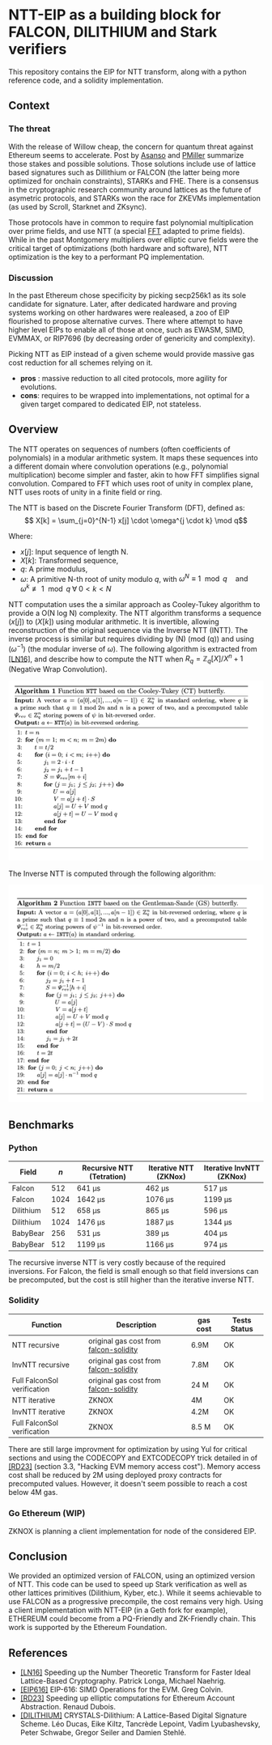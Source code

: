 # NTT-EIP as a building block for FALCON, DILITHIUM and Stark verifiers

This repository contains the EIP for NTT transform, along with a python reference code, and a solidity implementation.

## Context 

### The threat
With the release of Willow cheap, the concern for quantum threat against Ethereum seems to accelerate. Post by [Asanso](https://ethresear.ch/t/so-you-wanna-post-quantum-ethereum-transaction-signature/21291) and [PMiller](https://ethresear.ch/t/tidbits-of-post-quantum-eth/21296) summarize those stakes and possible solutions. Those solutions include use of lattice based signatures such as Dillithium or FALCON (the latter being more optimized for onchain constraints), STARKs and FHE. There is a consensus in the cryptographic research community around lattices as the future of asymetric protocols, and STARKs won the race for ZKEVMs implementation (as used by Scroll, Starknet and ZKsync).

Those protocols have in common to require fast polynomial multiplication over prime fields, and use NTT (a special [FFT](https://vitalik.eth.limo/general/2019/05/12/fft.html) adapted to prime fields). While in the past Montgomery multipliers over elliptic curve fields were the critical target of optimizations (both hardware and software), NTT optimization is the key to a performant PQ implementation.

### Discussion

In the past Ethereum chose specificity by picking secp256k1 as its sole candidate for signature. Later, after dedicated hardware and proving systems working on other hardwares were realeased, a zoo of EIP flourished to propose alternative curves. There where attempt to have higher level EIPs to enable all of those at once, such as EWASM, SIMD, EVMMAX,  or RIP7696 (by decreasing order of genericity and complexity).

Picking NTT as EIP instead of a given scheme would provide massive gas cost reduction for all schemes relying on it.
- **pros** : massive reduction to all cited protocols, more agility for evolutions.
- **cons**:  requires to be wrapped into  implementations, not optimal for a given target compared to dedicated EIP, not stateless.

## Overview

The NTT operates on sequences of numbers (often coefficients of polynomials) in a modular arithmetic system. It maps these sequences into a different domain where convolution operations (e.g., polynomial multiplication) become simpler and faster, akin to how FFT simplifies signal convolution. Compared to FFT which uses root of unity in complex plane, NTT uses roots of unity in a finite field or ring. 

The NTT is based on the Discrete Fourier Transform (DFT), defined as:
$$
X[k] = \sum_{j=0}^{N-1} x[j] \cdot \omega^{j \cdot k} \mod q$$

Where:
- $x[j]$: Input sequence of length N.
- $X[k]$: Transformed sequence,
- $q$: A prime modulus,
- $\omega$: A primitive N-th root of unity modulo $q$, with
$\omega^N \equiv 1 \mod q \quad \text{and} \quad \omega^k \not\equiv 1 \mod q \; \forall \; 0 < k < N$

NTT computation uses the a similar approach as Cooley-Tukey algorithm to provide a O(N log N) complexity. The NTT algorithm transforms a sequence $(x[j])$ to $(X[k])$ using modular arithmetic. It is invertible, allowing reconstruction of the original sequence via the Inverse NTT (INTT). The inverse process is similar but requires dividing by \(N\) (mod \(q\)) and using $(\omega^{-1}$) (the modular inverse of $\omega$). The following algorithm is extracted from 
[[LN16]](https://eprint.iacr.org/2016/504.pdf), and describe how to compute the NTT when $R_q= \mathbb{Z}_q[X]/X^n+1$ (Negative Wrap Convolution).

![alt text](image.png)

The Inverse NTT is computed through the following algorithm:

![alt text](image-1.png)

## Benchmarks

### Python

| Field | $n$ | Recursive NTT (Tetration) | Iterative NTT (ZKNox) | Iterative InvNTT (ZKNox)|
|-|-|-|-|-|
|Falcon   | 512  | 641 μs  | 462 μs  | 517 μs  |
|Falcon   | 1024 | 1642 μs | 1076 μs | 1199 μs |
|Dilithium| 512  | 658 μs  | 865 μs  | 596 μs  |
|Dilithium| 1024 | 1476 μs | 1887 μs | 1344 μs |
|BabyBear | 256  | 531 μs  | 389 μs  | 404 μs  |
|BabyBear | 512  | 1199 μs | 1166 μs | 974 μs  |

The recursive inverse NTT is very costly because of the required inversions. For Falcon, the field is small enough so that field inversions can be precomputed, but the cost is still higher than the iterative inverse NTT.

### Solidity


| Function                   | Description               | gas cost | Tests Status |
|------------------------|---------------------|---------------------|---------------------|
| NTT recursive       | original gas cost from [falcon-solidity](https://github.com/Tetration-Lab/falcon-solidity/blob/main/src/Falcon.sol)         | 6.9M | OK|
| InvNTT recursive          | original gas cost from [falcon-solidity](https://github.com/Tetration-Lab/falcon-solidity/blob/main/src/Falcon.sol)  | 7.8M | OK|
| Full FalconSol verification         | original gas cost from [falcon-solidity](https://github.com/Tetration-Lab/falcon-solidity/blob/main/src/Falcon.sol)  | 24 M| OK|
| NTT iterative      | ZKNOX  |  4M | OK|
|  InvNTT iterative       | ZKNOX | 4.2M | OK|
| Full FalconSol verification          | ZKNOX  | 8.5 M| OK|

There are still large improvment for optimization by using Yul for critical sections and using the CODECOPY and EXTCODECOPY trick detailed in of [[RD23]](https://eprint.iacr.org/2023/939.pdf) (section 3.3, "Hacking EVM memory access cost"). Memory access cost shall be reduced by 2M using deployed proxy contracts for precomputed values. However, it doesn't seem  possible to reach a cost below 4M gas.


### Go Ethereum (WIP)

ZKNOX is planning a client implementation for node of the considered EIP.

## Conclusion

We provided an optimized version of FALCON, using an optimized version of NTT. This code can be used to speed up Stark verification as well as other lattices primitives (Dilithium, Kyber, etc.). While it seems achievable to use FALCON as a progressive precompile, the cost remains very high. Using a client implementation with NTT-EIP (in a Geth fork for example), ETHEREUM could become from a PQ-Friendly and ZK-Friendly chain. This work is supported by the Ethereum Foundation.


## References

- [[LN16]](https://eprint.iacr.org/2016/504.pdf) Speeding up the Number Theoretic Transform for Faster Ideal Lattice-Based Cryptography. Patrick Longa, Michael Naehrig.
- [[EIP616]](https://eips.ethereum.org/EIPS/eip-616) EIP-616: SIMD Operations for the EVM. Greg Colvin.
- [[RD23]](https://eprint.iacr.org/2023/939.pdf) Speeding up elliptic computations for Ethereum Account Abstraction. Renaud Dubois.
- [[DILITHIUM]](https://eprint.iacr.org/2017/633.pdf) CRYSTALS-Dilithium: A Lattice-Based Digital Signature Scheme. Léo Ducas, Eike Kiltz, Tancrède Lepoint, Vadim Lyubashevsky, Peter Schwabe, Gregor Seiler and Damien Stehlé.